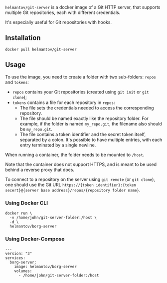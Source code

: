 ```helmantov/git-server``` is a docker image of a Git HTTP server, that supports multiple Git repositories, each with different credentials.

It's especially useful for Git repositories with hooks.

## Installation


```
docker pull helmantov/git-server
```


## Usage   

To use the image, you need to create a folder with two sub-folders: ```repos``` and ```tokens```:
* ```repos``` contains your Git repositories (created using ```git init``` or ```git clone```);
* ```tokens``` contains a file for each repository in ```repos```:
	* The file sets the credentials needed to access the corresponding repository. 
	* The file should be named exactly like the repository folder. For example, if the folder is named ```my_repo.git```, the filename also should be ```my_repo.git```.
	* The file contains a token identifier and the secret token itself, separated by a colon. It's possible to have multiple entries, with each entry terminated by a single newline.

When running a container, the folder needs to be mounted to ```/host```.

Note that the container does not support HTTPS, and is meant to be used behind a reverse proxy that does.

To connect to a repository on the server using ```git remote``` (or ```git clone```), one should use the Git URL ```https://{token identifier}:{token secert}@{server base address}/repos/{repository folder name}```.


### Using Docker CLI  


```  
docker run \  
  -v /home/john/git-server-folder:/host \  
  -d \  
  helmantov/borg-server  
```


### Using Docker-Compose


```  
---  
version: "3"  
services:  
  borg-server:  
    image: helmantov/borg-server  
    volumes:  
      - /home/john/git-server-folder:/host
```
